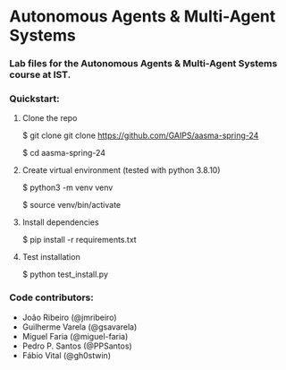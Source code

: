 # Autonomous Agents & Multi-Agent Systems

### Lab files for the Autonomous Agents & Multi-Agent Systems course at IST.

### Quickstart:

1. Clone the repo


    $ git clone git clone https://github.com/GAIPS/aasma-spring-24
    
    $ cd aasma-spring-24

2. Create virtual environment (tested with python 3.8.10)


    $ python3 -m venv venv
    
    $ source venv/bin/activate

3. Install dependencies


    $ pip install -r requirements.txt

4. Test installation


    $ python test_install.py

### Code contributors:
- João Ribeiro (@jmribeiro)
- Guilherme Varela (@gsavarela)
- Miguel Faria (@miguel-faria)
- Pedro P. Santos (@PPSantos)
- Fábio Vital (@gh0stwin)
